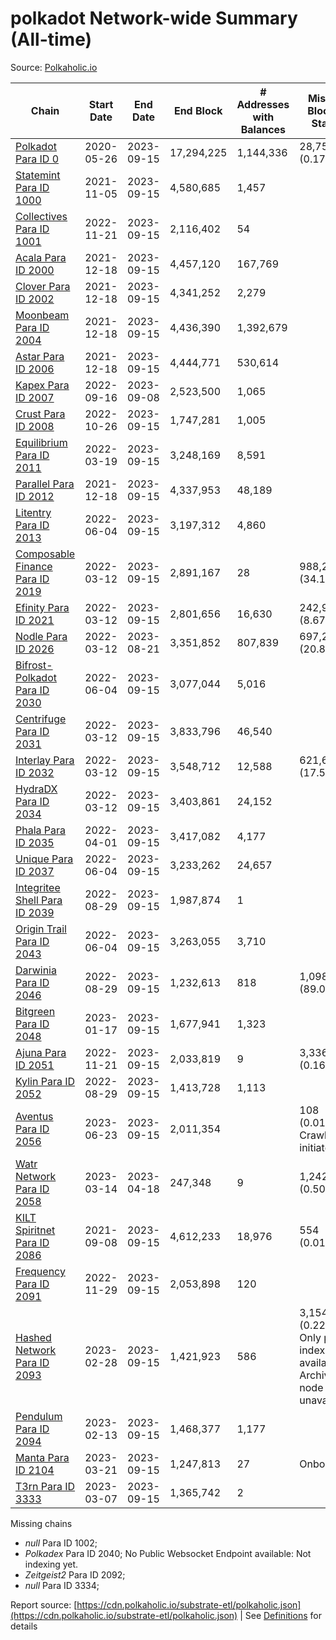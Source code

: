 # polkadot Network-wide Summary (All-time)

Source: [Polkaholic.io](https://polkaholic.io)


| Chain            | Start Date | End Date | End Block | # Addresses with Balances | Missing Blocks / Status |
| ---------------- | ---------- | ---------| --------- | ------------------------- | ----------------------- |
| [Polkadot Para ID 0](/polkadot/0-polkadot) | 2020-05-26 | 2023-09-15 | 17,294,225 |  1,144,336 | 28,752 (0.17%)  |
| [Statemint Para ID 1000](/polkadot/1000-statemint) | 2021-11-05 | 2023-09-15 | 4,580,685 |  1,457 |    |
| [Collectives Para ID 1001](/polkadot/1001-collectives) | 2022-11-21 | 2023-09-15 | 2,116,402 |  54 |    |
| [Acala Para ID 2000](/polkadot/2000-acala) | 2021-12-18 | 2023-09-15 | 4,457,120 |  167,769 |    |
| [Clover Para ID 2002](/polkadot/2002-clover) | 2021-12-18 | 2023-09-15 | 4,341,252 |  2,279 |    |
| [Moonbeam Para ID 2004](/polkadot/2004-moonbeam) | 2021-12-18 | 2023-09-15 | 4,436,390 |  1,392,679 |    |
| [Astar Para ID 2006](/polkadot/2006-astar) | 2021-12-18 | 2023-09-15 | 4,444,771 |  530,614 |    |
| [Kapex Para ID 2007](/polkadot/2007-kapex) | 2022-09-16 | 2023-09-08 | 2,523,500 |  1,065 |    |
| [Crust Para ID 2008](/polkadot/2008-crust) | 2022-10-26 | 2023-09-15 | 1,747,281 |  1,005 |    |
| [Equilibrium Para ID 2011](/polkadot/2011-equilibrium) | 2022-03-19 | 2023-09-15 | 3,248,169 |  8,591 |    |
| [Parallel Para ID 2012](/polkadot/2012-parallel) | 2021-12-18 | 2023-09-15 | 4,337,953 |  48,189 |    |
| [Litentry Para ID 2013](/polkadot/2013-litentry) | 2022-06-04 | 2023-09-15 | 3,197,312 |  4,860 |    |
| [Composable Finance Para ID 2019](/polkadot/2019-composable) | 2022-03-12 | 2023-09-15 | 2,891,167 |  28 | 988,228 (34.18%)  |
| [Efinity Para ID 2021](/polkadot/2021-efinity) | 2022-03-12 | 2023-09-15 | 2,801,656 |  16,630 | 242,949 (8.67%)  |
| [Nodle Para ID 2026](/polkadot/2026-nodle) | 2022-03-12 | 2023-08-21 | 3,351,852 |  807,839 | 697,249 (20.80%)  |
| [Bifrost-Polkadot Para ID 2030](/polkadot/2030-bifrost-dot) | 2022-06-04 | 2023-09-15 | 3,077,044 |  5,016 |    |
| [Centrifuge Para ID 2031](/polkadot/2031-centrifuge) | 2022-03-12 | 2023-09-15 | 3,833,796 |  46,540 |    |
| [Interlay Para ID 2032](/polkadot/2032-interlay) | 2022-03-12 | 2023-09-15 | 3,548,712 |  12,588 | 621,626 (17.52%)  |
| [HydraDX Para ID 2034](/polkadot/2034-hydradx) | 2022-03-12 | 2023-09-15 | 3,403,861 |  24,152 |    |
| [Phala Para ID 2035](/polkadot/2035-phala) | 2022-04-01 | 2023-09-15 | 3,417,082 |  4,177 |    |
| [Unique Para ID 2037](/polkadot/2037-unique) | 2022-06-04 | 2023-09-15 | 3,233,262 |  24,657 |    |
| [Integritee Shell Para ID 2039](/polkadot/2039-integritee-shell) | 2022-08-29 | 2023-09-15 | 1,987,874 |  1 |    |
| [Origin Trail Para ID 2043](/polkadot/2043-origintrail) | 2022-06-04 | 2023-09-15 | 3,263,055 |  3,710 |    |
| [Darwinia Para ID 2046](/polkadot/2046-darwinia) | 2022-08-29 | 2023-09-15 | 1,232,613 |  818 | 1,098,047 (89.08%)  |
| [Bitgreen Para ID 2048](/polkadot/2048-bitgreen) | 2023-01-17 | 2023-09-15 | 1,677,941 |  1,323 |    |
| [Ajuna Para ID 2051](/polkadot/2051-ajuna) | 2022-11-21 | 2023-09-15 | 2,033,819 |  9 | 3,336 (0.16%)  |
| [Kylin Para ID 2052](/polkadot/2052-kylin) | 2022-08-29 | 2023-09-15 | 1,413,728 |  1,113 |    |
| [Aventus Para ID 2056](/polkadot/2056-aventus) | 2023-06-23 | 2023-09-15 | 2,011,354 |   | 108 (0.01%) Crawling initiated |
| [Watr Network Para ID 2058](/polkadot/2058-watr) | 2023-03-14 | 2023-04-18 | 247,348 |  9 | 1,242 (0.50%)  |
| [KILT Spiritnet Para ID 2086](/polkadot/2086-kilt) | 2021-09-08 | 2023-09-15 | 4,612,233 |  18,976 | 554 (0.01%)  |
| [Frequency Para ID 2091](/polkadot/2091-frequency) | 2022-11-29 | 2023-09-15 | 2,053,898 |  120 |    |
| [Hashed Network Para ID 2093](/polkadot/2093-hashed) | 2023-02-28 | 2023-09-15 | 1,421,923 |  586 | 3,154 (0.22%) Only partial index available: Archive node unavailable |
| [Pendulum Para ID 2094](/polkadot/2094-pendulum) | 2023-02-13 | 2023-09-15 | 1,468,377 |  1,177 |    |
| [Manta Para ID 2104](/polkadot/2104-manta) | 2023-03-21 | 2023-09-15 | 1,247,813 |  27 |   Onboarding |
| [T3rn Para ID 3333](/polkadot/3333-t3rn) | 2023-03-07 | 2023-09-15 | 1,365,742 |  2 |    |

Missing chains


* *null* Para ID 1002; 
* *Polkadex* Para ID 2040; No Public Websocket Endpoint available: Not indexing yet.
* *Zeitgeist2* Para ID 2092; 
* *null* Para ID 3334; 

Report source: [https://cdn.polkaholic.io/substrate-etl/polkaholic.json](https://cdn.polkaholic.io/substrate-etl/polkaholic.json) | See [Definitions](/DEFINITIONS.md) for details
